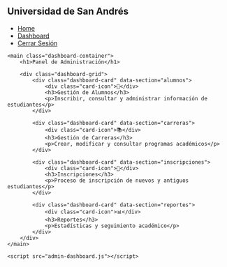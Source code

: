 <!DOCTYPE html>
<html lang="es">
<head>
    <meta charset="UTF-8">
    <meta name="viewport" content="width=device-width, initial-scale=1.0">
    <title>Panel de Administración - Universidad de San Andrés</title>
    <link rel="stylesheet" href="admin-dashboard.css">
</head>
<body>
    <nav class="navbar">
        <div class="logo">
            <h1>Universidad de San Andrés</h1>
        </div>
        <ul class="nav-links">
            <li><a href="index.html">Home</a></li>
            <li><a href="#" class="active">Dashboard</a></li>
            <li><a href="#" class="logout-btn">Cerrar Sesión</a></li>
        </ul>
    </nav>

    <main class="dashboard-container">
        <h1>Panel de Administración</h1>

        <div class="dashboard-grid">
            <div class="dashboard-card" data-section="alumnos">
                <div class="card-icon">👥</div>
                <h3>Gestión de Alumnos</h3>
                <p>Inscribir, consultar y administrar información de estudiantes</p>
            </div>

            <div class="dashboard-card" data-section="carreras">
                <div class="card-icon">📚</div>
                <h3>Gestión de Carreras</h3>
                <p>Crear, modificar y consultar programas académicos</p>
            </div>

            <div class="dashboard-card" data-section="inscripciones">
                <div class="card-icon">📝</div>
                <h3>Inscripciones</h3>
                <p>Proceso de inscripción de nuevos y antiguos estudiantes</p>
            </div>

            <div class="dashboard-card" data-section="reportes">
                <div class="card-icon">📊</div>
                <h3>Reportes</h3>
                <p>Estadísticas y seguimiento académico</p>
            </div>
        </div>
    </main>

    <script src="admin-dashboard.js"></script>
</body>
</html>
